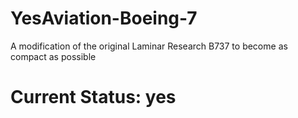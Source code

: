 # YesAviation-Boeing-7
A modification of the original Laminar Research B737 to become as compact as possible

# Current Status: yes
